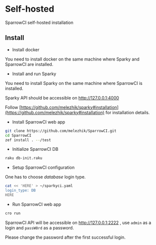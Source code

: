 # Self-hosted

SparrowCI self-hosted installation

## Install

* Install docker

You need to install docker on the same machine where Sparky and SparrowCI are installed.

* Install and run Sparky

You need to install Sparky on the same machine where SparrowCI is installed.

Sparky API should be accessible on http://127.0.0.1:4000

Follow [https://github.com/melezhik/sparky#installation](https://github.com/melezhik/sparky#installation)
for installation details.

* Install SparrowCI web app

```bash
git clone https://github.com/melezhik/SparrowCI.git
cd SparrowCI
zef install . --/test
```

* Initialize SparrowCI DB

```bash
raku db-init.raku
```

* Setup SparrowCI configuration 

One has to choose _database_ login type.

```bash
cat << 'HERE' > ~/sparkyci.yaml
login_type: DB
HERE
```

* Run SparrowCI web app

```bash
cro run
```

SparrowCI API will be accessible on http://127.0.0.1:2222 , use `admin` as a login
and `passW0rd` as a password. 

Please change the password after the first successful login.